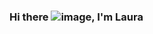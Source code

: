 ### Hi there ![image](https://user-images.githubusercontent.com/76414693/191313970-81163ec7-d403-42e4-a5d2-35868d18c6e5.png),  I'm Laura

















<!--
**lajuruiz/lajuruiz** is a ✨ _special_ ✨ repository because its `README.md` (this file) appears on your GitHub profile.

Here are some ideas to get you started:

- 🔭 I’m currently working on ...
- 🌱 I’m currently learning ...
- 👯 I’m looking to collaborate on ...
- 🤔 I’m looking for help with ...
- 💬 Ask me about ...
- 📫 How to reach me: ...
- 😄 Pronouns: ...
- ⚡ Fun fact: ...
-->
